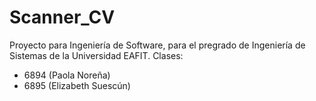 # Scanner_CV
Proyecto para Ingeniería de Software, para el pregrado de Ingeniería de Sistemas de la Universidad EAFIT. 
Clases:
- 6894 (Paola Noreña)
- 6895 (Elizabeth Suescún)


